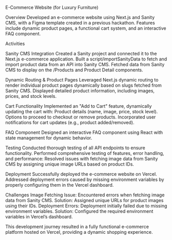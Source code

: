 E-Commerce Website (for Luxury Furniture)

Overview
Developed an e-commerce website using Next.js and Sanity CMS, with a Figma template created in a previous hackathon.
Features include dynamic product pages, a functional cart system, and an interactive FAQ component.

Activities

Sanity CMS Integration
Created a Sanity project and connected it to the Next.js e-commerce application.
Built a script/importSanityData to fetch and import product data from an API into Sanity CMS.
Fetched data from Sanity CMS to display on the /Products and Product Detail components.

Dynamic Routing & Product Pages
Leveraged Next.js dynamic routing to render individual product pages dynamically based on slugs fetched from Sanity CMS.
Displayed detailed product information, including images, prices, and stock levels.

Cart Functionality
Implemented an "Add to Cart" feature, dynamically updating the cart with:
Product details (name, image, price, stock level).
Options to proceed to checkout or remove products.
Incorporated user notifications for cart updates (e.g., product added/removed).

FAQ Component
Designed an interactive FAQ component using React with state management for dynamic behavior.

Testing
Conducted thorough testing of all API endpoints to ensure functionality.
Performed comprehensive testing of features, error handling, and performance:
Resolved issues with fetching image data from Sanity CMS by assigning unique image URLs based on product IDs.

Deployment
Successfully deployed the e-commerce website on Vercel.
Addressed deployment errors caused by missing environment variables by properly configuring them in the Vercel dashboard.

Challenges
Image Fetching Issue: Encountered errors when fetching image data from Sanity CMS.
Solution: Assigned unique URLs for product images using their IDs.
Deployment Errors: Deployment initially failed due to missing environment variables.
Solution: Configured the required environment variables in Vercel’s dashboard.

This development journey resulted in a fully functional e-commerce platform hosted on Vercel, providing a dynamic shopping experience.
